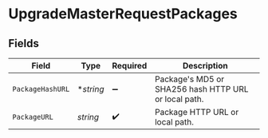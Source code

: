 # UpgradeMasterRequestPackages


## Fields

| Field                                                | Type                                                 | Required                                             | Description                                          |
| ---------------------------------------------------- | ---------------------------------------------------- | ---------------------------------------------------- | ---------------------------------------------------- |
| `PackageHashURL`                                     | **string*                                            | :heavy_minus_sign:                                   | Package's MD5 or SHA256 hash HTTP URL or local path. |
| `PackageURL`                                         | *string*                                             | :heavy_check_mark:                                   | Package HTTP URL or local path.                      |